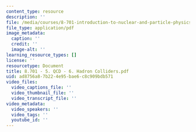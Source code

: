 ```yaml
---
content_type: resource
description: ''
file: /media/courses/8-701-introduction-to-nuclear-and-particle-physics-fall-2020/8701-5-qcd-6-hadron-colliders.pdf
file_type: application/pdf
image_metadata:
  caption: ''
  credit: ''
  image-alt: ''
learning_resource_types: []
license: ''
resourcetype: Document
title: 8.701 - 5. QCD - 6. Hadron Colliders.pdf
uid: ad8756a8-7b22-4e95-bae6-c8c909bdb571
video_files:
  video_captions_file: ''
  video_thumbnail_file: ''
  video_transcript_file: ''
video_metadata:
  video_speakers: ''
  video_tags: ''
  youtube_id: ''
---
```

